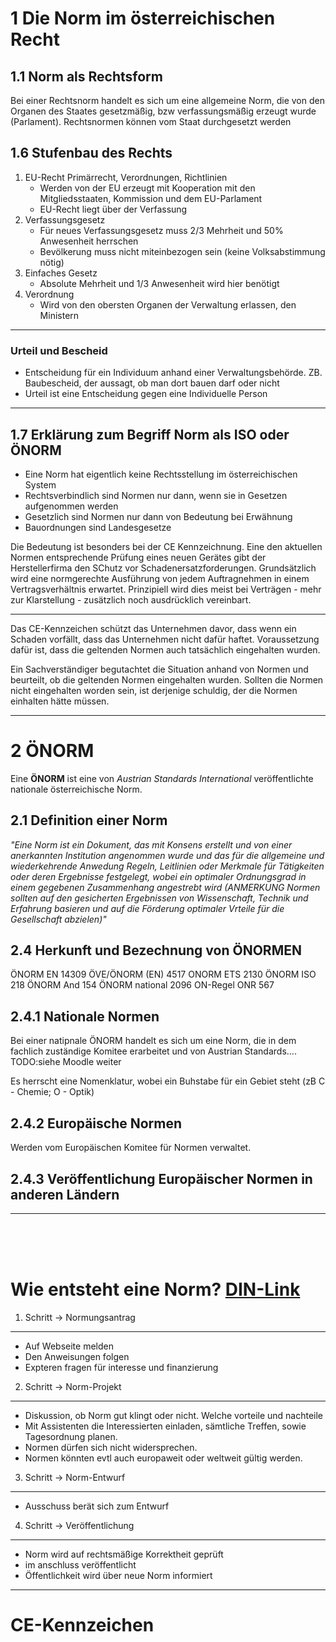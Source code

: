 1 Die Norm im österreichischen Recht
====

1.1 Norm als Rechtsform
----

Bei einer Rechtsnorm handelt es sich um eine allgemeine Norm, die von den Organen des Staates gesetzmäßig, bzw verfassungsmäßig erzeugt wurde (Parlament). Rechtsnormen können vom Staat durchgesetzt werden

1.6 Stufenbau des Rechts
----
1. EU-Recht Primärrecht, Verordnungen, Richtlinien
   - Werden von der EU erzeugt mit Kooperation mit den Mitgliedsstaaten, Kommission und dem EU-Parlament
   - EU-Recht liegt über der Verfassung
2. Verfassungsgesetz
   - Für neues Verfassungsgesetz muss 2/3 Mehrheit und 50% Anwesenheit herrschen
   - Bevölkerung muss nicht miteinbezogen sein (keine Volksabstimmung nötig)
3. Einfaches Gesetz
   - Absolute Mehrheit und 1/3 Anwesenheit wird hier benötigt
4. Verordnung
   - Wird von den obersten Organen der Verwaltung erlassen, den Ministern

---

### Urteil und Bescheid
- Entscheidung für ein Individuum anhand einer Verwaltungsbehörde. ZB. Baubescheid, der aussagt, ob man dort bauen darf oder nicht
- Urteil ist eine Entscheidung gegen eine Individuelle Person

---

1.7 Erklärung zum Begriff Norm als ISO oder ÖNORM
----

- Eine Norm hat eigentlich keine Rechtsstellung im österreichischen System
- Rechtsverbindlich sind Normen nur dann, wenn sie in Gesetzen aufgenommen werden
- Gesetzlich sind Normen nur dann von Bedeutung bei Erwähnung
- Bauordnungen sind Landesgesetze

Die Bedeutung ist besonders bei der CE Kennzeichnung. Eine den aktuellen Normen entsprechende Prüfung eines neuen Gerätes gibt der Herstellerfirma den SChutz vor Schadenersatzforderungen. Grundsätzlich wird eine normgerechte Ausführung von jedem Auftragnehmen in einem Vertragsverhältnis erwartet. Prinzipiell wird dies meist bei Verträgen - mehr zur Klarstellung - zusätzlich noch ausdrücklich vereinbart.

---

Das CE-Kennzeichen schützt das Unternehmen davor, dass wenn ein Schaden vorfällt, dass das Unternehmen nicht dafür haftet. Voraussetzung dafür ist, dass die geltenden Normen auch tatsächlich eingehalten wurden.

Ein Sachverständiger begutachtet die Situation anhand von Normen und beurteilt, ob die geltenden Normen eingehalten wurden. Sollten die Normen nicht eingehalten worden sein, ist derjenige schuldig, der die Normen einhalten hätte müssen.

---

2 ÖNORM
====

Eine __ÖNORM__ ist eine von _Austrian Standards International_ veröffentlichte nationale österreichische Norm.

2.1 Definition einer Norm
----

_"Eine Norm ist ein Dokument, das mit Konsens erstellt und von einer anerkannten Institution angenommen wurde und das für die allgemeine und wiederkehrende Anwedung Regeln, Leitlinien oder Merkmale für Tätigkeiten oder deren Ergebnisse festgelegt, wobei ein optimaler Ordnungsgrad in einem gegebenen Zusammenhang angestrebt wird (ANMERKUNG Normen sollten auf den gesicherten Ergebnissen von Wissenschaft, Technik und Erfahrung basieren und auf die Förderung optimaler Vrteile für die Gesellschaft abzielen)"_

2.4 Herkunft und Bezechnung von ÖNORMEN
---

ÖNORM EN 14309
ÖVE/ÖNORM (EN) 4517
ONORM ETS 2130
ÖNORM ISO 218
ÖNORM And 154
ÖNORM national 2096
ON-Regel ONR 567

2.4.1 Nationale Normen
---

Bei einer natipnale ÖNORM handelt es sich um eine Norm, die in dem fachlich zuständige Komitee erarbeitet und von Austrian Standards.... TODO:siehe Moodle weiter

Es herrscht eine Nomenklatur, wobei ein Buhstabe für ein Gebiet steht (zB C - Chemie; O - Optik)

2.4.2 Europäische Normen
---

Werden vom Europäischen Komitee für Normen verwaltet.

2.4.3 Veröffentlichung Europäischer Normen in anderen Ländern
---

---

<br><br><br>

Wie entsteht eine Norm? [DIN-Link](https://www.youtube.com/watch?v=qX_LGgKXAi8)
====

1. Schritt -> Normungsantrag
----

- Auf Webseite melden
- Den Anweisungen folgen
- Expteren fragen für interesse und finanzierung

2. Schritt -> Norm-Projekt
----

- Diskussion, ob Norm gut klingt oder nicht. Welche vorteile und nachteile
- Mit Assistenten die Interessierten einladen, sämtliche Treffen, sowie Tagesordnung planen.
- Normen dürfen sich nicht widersprechen.
- Normen könnten evtl auch europaweit oder weltweit gültig werden.

3. Schritt -> Norm-Entwurf
----

- Ausschuss berät sich zum Entwurf

4. Schritt -> Veröffentlichung
----

- Norm wird auf rechtsmäßige Korrektheit geprüft
- im anschluss veröffentlicht
- Öffentlichkeit wird über neue Norm informiert

---

CE-Kennzeichen
====
